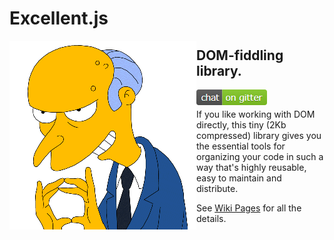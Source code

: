 # Excellent.js

<img align="left" width="299" height="302" src="./.github/images/burns.gif">

## DOM-fiddling library.

<a href="https://img.shields.io/gitter/room/vitaly-t/excellent.svg"><img align="left" width="113" height="25" src="./.github/images/chat.png" alt="Join Chat"></a>
<br/>

If you like working with DOM directly, this tiny (2Kb compressed) library gives you the essential
tools for organizing your code in such a way that's highly reusable, easy to maintain and distribute.

See [Wiki Pages] for all the details.

[Wiki Pages]:https://github.com/vitaly-t/excellent/wiki
